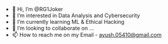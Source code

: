 - 👋 Hi, I’m @RG1Joker
- 👀 I’m interested in Data Analysis and Cybersecurity
- 🌱 I’m currently learning ML & Ethical Hacking
- 💞️ I’m looking to collaborate on ...
- 📫 How to reach me on my Email - ayush.05410@gmail.com

<!---
RG1Joker/RG1Joker is a ✨ special ✨ repository because its `README.md` (this file) appears on your GitHub profile.
You can click the Preview link to take a look at your changes.
--->
